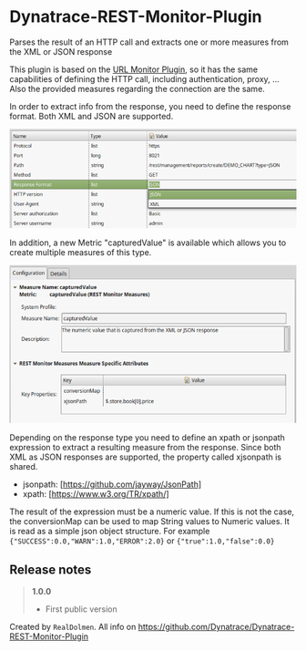 # Dynatrace-REST-Monitor-Plugin
Parses the result of an HTTP call and extracts one or more measures from the XML or JSON response

This plugin is based on the [URL Monitor Plugin](https://community.dynatrace.com/community/display/DL/URL+Monitor+Plugin+Community+Edition), so it has the same capabilities of defining the HTTP call, including authentication, proxy, ... Also the provided measures regarding the connection are the same.

In order to extract info from the response, you need to define the response format. Both XML and JSON are supported.

![Format](screenshots/plugin-settings.png)

In addition, a new Metric "capturedValue" is available which allows you to create multiple measures of this type.

![Measure capturedValue](screenshots/captured-value-measure.png)

Depending on the response type you need to define an xpath or jsonpath expression to extract a resulting measure from the response. Since both XML as JSON responses are supported, the property called xjsonpath is shared.
- jsonpath: [https://github.com/jayway/JsonPath]
- xpath: [https://www.w3.org/TR/xpath/]

The result of the expression must be a numeric value. If this is not the case, the conversionMap can be used to map String values to Numeric values. It is read as a simple json object structure. For example `{"SUCCESS":0.0,"WARN":1.0,"ERROR":2.0}` or `{"true":1.0,"false":0.0}`

## Release notes ##

> **1.0.0**
> - First public version

Created by `RealDolmen`. All info on https://github.com/Dynatrace/Dynatrace-REST-Monitor-Plugin

